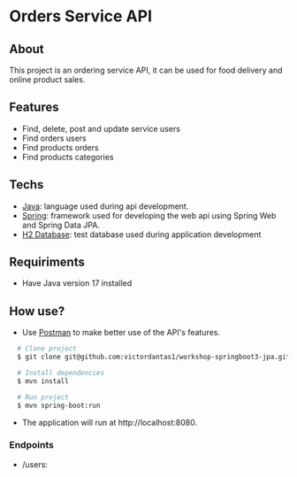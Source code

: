 # Orders Service API
## About
  <p>This project is an ordering service API, it can be used for food delivery and online product sales.</p>

## Features
  -  Find, delete, post and update service users
  -  Find orders users
  -  Find products orders
  -  Find products categories
  
## Techs
  <ul>
    <li><a href="https://www.java.com">Java</a>: language used during api development.</li>
    <li><a href="https://spring.io">Spring</a>: framework used for developing the web api using Spring Web and Spring Data JPA.</li>
    <li><a href="https://www.h2database.com">H2 Database</a>: test database used during application development</li>
  </ul>
  
## Requiriments
  <ul>
    <li>Have Java version 17 installed</li>
  </ul>
  
## How use?
- Use <a target="_blank" href="https://www.postman.com/downloads/">Postman</a> to make better use of the API's features.
``` bash 
  # Clone project
  $ git clone git@github.com:victordantas1/workshop-springboot3-jpa.git
````

 ``` bash 
   # Install dependencies
   $ mvn install
  ````

 ``` bash 
   # Run project
   $ mvn spring-boot:run
 ````
-  The application will run at http://localhost:8080.
### Endpoints
  - /users: 

    
    
 
